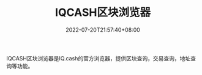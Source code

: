 ﻿---
weight: 
title: "IQCASH区块浏览器"
description: "IQCASH区块浏览器是IQ.cash的官方浏览器，提供区块查询，交易查询，地址查询等功能"
date: 2022-07-20T21:57:40+08:00
lastmod: 2022-07-20T16:45:40+08:00
draft: false
authors: ["浮尘"]
featuredImage: "iqcashqukuailiulanqi.png"
link: "https://explorer.iq.cash/"
tags: ["区块链浏览器","IQCASH区块浏览器"]
categories: ["navigation"]
navigation: ["区块链浏览器"]
lightgallery: true
toc: true
pinned: false
recommend: false
recommend1: false
---
IQCASH区块浏览器是IQ.cash的官方浏览器，提供区块查询，交易查询，地址查询等功能。
